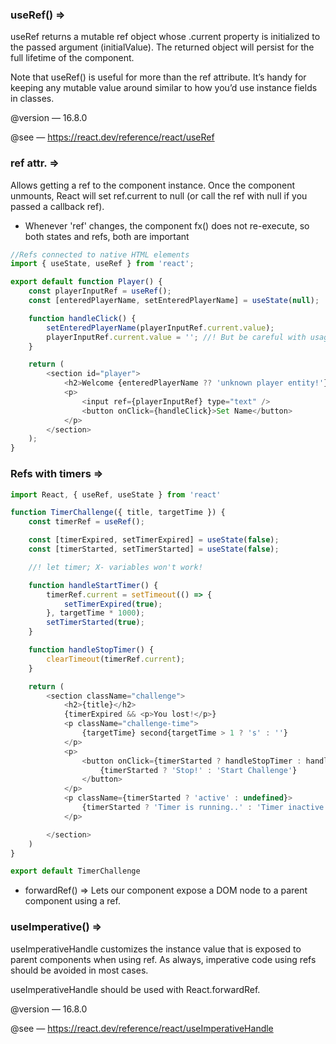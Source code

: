 ### useRef() =>

useRef returns a mutable ref object whose .current property is initialized to the passed argument (initialValue). The returned object will persist for the full lifetime of the component.

Note that useRef() is useful for more than the ref attribute. It’s handy for keeping any mutable value around similar to how you’d use instance fields in classes.

@version — 16.8.0

@see — https://react.dev/reference/react/useRef

### ref attr. =>

Allows getting a ref to the component instance. Once the component unmounts, React will set ref.current to null (or call the ref with null if you passed a callback ref).

- Whenever 'ref' changes, the component fx() does not re-execute, so both states and refs, both are important

```js
//Refs connected to native HTML elements
import { useState, useRef } from 'react';

export default function Player() {
	const playerInputRef = useRef();
	const [enteredPlayerName, setEnteredPlayerName] = useState(null);

	function handleClick() {
		setEnteredPlayerName(playerInputRef.current.value);
		playerInputRef.current.value = ''; //! But be careful with usage
	}

	return (
		<section id="player">
			<h2>Welcome {enteredPlayerName ?? 'unknown player entity!'}</h2>
			<p>
				<input ref={playerInputRef} type="text" />
				<button onClick={handleClick}>Set Name</button>
			</p>
		</section>
	);
}
```

### Refs with timers =>

```js
import React, { useRef, useState } from 'react'

function TimerChallenge({ title, targetTime }) {
    const timerRef = useRef();

    const [timerExpired, setTimerExpired] = useState(false);
    const [timerStarted, setTimerStarted] = useState(false);

    //! let timer; X- variables won't work!

    function handleStartTimer() {
        timerRef.current = setTimeout(() => {
            setTimerExpired(true);
        }, targetTime * 1000);
        setTimerStarted(true);
    }

    function handleStopTimer() {
        clearTimeout(timerRef.current);
    }

    return (
        <section className="challenge">
            <h2>{title}</h2>
            {timerExpired && <p>You lost!</p>}
            <p className="challenge-time">
                {targetTime} second{targetTime > 1 ? 's' : ''}
            </p>
            <p>
                <button onClick={timerStarted ? handleStopTimer : handleStartTimer}>
                    {timerStarted ? 'Stop!' : 'Start Challenge'}
                </button>
            </p>
            <p className={timerStarted ? 'active' : undefined}>
                {timerStarted ? 'Timer is running..' : 'Timer inactive'}
            </p>

        </section>
    )
}

export default TimerChallenge
```

- forwardRef() => Lets our component expose a DOM node to a parent component using a ref.

### useImperative() =>

useImperativeHandle customizes the instance value that is exposed to parent components when using ref. As always, imperative code using refs should be avoided in most cases.

useImperativeHandle should be used with React.forwardRef.

@version — 16.8.0

@see — https://react.dev/reference/react/useImperativeHandle